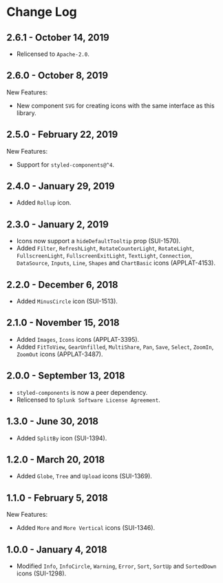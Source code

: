 Change Log
============

2.6.1 - October 14, 2019
----------
* Relicensed to `Apache-2.0`.

2.6.0 - October 8, 2019
----------
New Features:
* New component `SVG` for creating icons with the same interface as this library.

2.5.0 - February 22, 2019
----------
New Features:
* Support for `styled-components@^4`.

2.4.0 - January 29, 2019
----------
* Added `Rollup` icon.

2.3.0 - January 2, 2019
----------
* Icons now support a `hideDefaultTooltip` prop (SUI-1570).
* Added `Filter`, `RefreshLight`, `RotateCounterLight`, `RotateLight`, `FullscreenLight`, `FullscreenExitLight`, `TextLight`, `Connection`, `DataSource`, `Inputs`, `Line`, `Shapes` and `ChartBasic` icons (APPLAT-4153).

2.2.0 - December 6, 2018
---------
* Added `MinusCircle` icon (SUI-1513).

2.1.0 - November 15, 2018
---------
* Added `Images`, `Icons` icons (APPLAT-3395).
* Added `FitToView`, `GearUnfilled`, `MultiShare`, `Pan`, `Save`, `Select`, `ZoomIn`, `ZoomOut` icons (APPLAT-3487).

2.0.0 - September 13, 2018
---------
* `styled-components` is now a peer dependency.
* Relicensed to `Splunk Software License Agreement`.

1.3.0 - June 30, 2018
---------
* Added `SplitBy` icon (SUI-1394).

1.2.0 - March 20, 2018
----------
* Added `Globe`, `Tree` and `Upload` icons (SUI-1369).

1.1.0 - February 5, 2018
----------
New Features:
* Added `More` and `More Vertical` icons (SUI-1346).

1.0.0 - January 4, 2018
----------
* Modified `Info`, `InfoCircle`, `Warning`, `Error`, `Sort`, `SortUp` and `SortedDown` icons (SUI-1298).

